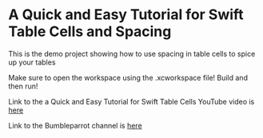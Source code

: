 # A Quick and Easy Tutorial for Swift Table Cells and Spacing
This is the demo project showing how to use spacing in table cells to spice up your tables

Make sure to open the workspace using the .xcworkspace file! Build and then run!

Link to the a Quick and Easy Tutorial for Swift Table Cells YouTube video is [here](https://youtu.be/N4_H7k7vm2o "Quick and Easy Tutorial for Swift Table Cells")

Link to the Bumbleparrot channel is [here](https://www.youtube.com/channel/UCoIBpoU4p5XdptaoeD6RUIg "Bumbleparrot YouTube Channel")
